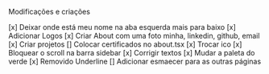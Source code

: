 Modificações e criações

[x] Deixar onde está meu nome na aba esquerda mais para baixo
[x] Adicionar Logos
[x] Criar About com uma foto minha, linkedin, github, email
[x] Criar projetos
[] Colocar certificados no about.tsx
[x] Trocar ico
[x] Bloquear o scroll na barra sidebar
[x] Corrigir textos
[x] Mudar a paleta do verde
[x] Removido Underline
[] Adicionar esmaecer para as outras páginas